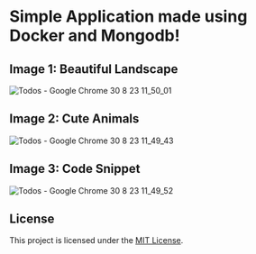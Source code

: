 # Simple Application made using Docker and Mongodb!

## Image 1: Beautiful Landscape

![Todos - Google Chrome 30 8 23 11_50_01](https://github.com/yashyegare/todo_node_mongo/assets/78661214/97e176aa-122c-47d2-abf0-782740af31e3)


## Image 2: Cute Animals

![Todos - Google Chrome 30 8 23 11_49_43](https://github.com/yashyegare/todo_node_mongo/assets/78661214/b3659dfc-f704-42ac-b0d0-da1a36ed1a92)


## Image 3: Code Snippet

![Todos - Google Chrome 30 8 23 11_49_52](https://github.com/yashyegare/todo_node_mongo/assets/78661214/c960a5e2-1a30-4268-ab48-b7dfae0ced7f)


## License

This project is licensed under the [MIT License](LICENSE).
